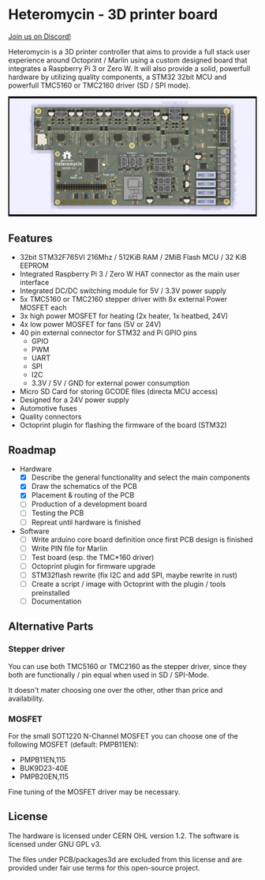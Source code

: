 # Heteromycin - 3D printer board

[Join us on Discord!](https://discord.gg/f4dmGsn)

Heteromycin is a 3D printer controller that aims to provide a full stack user
experience around Octoprint / Marlin using a custom designed board that
integrates a Raspberry Pi 3 or Zero W. It will also provide a solid, powerfull
hardware by utilizing quality components, a STM32 32bit MCU and powerfull
TMC5160 or TMC2160 driver (SD / SPI mode).

![heteromycin version 1.0](images/front.png)

## Features

* 32bit STM32F765VI 216Mhz / 512KiB RAM / 2MiB Flash MCU / 32 KiB EEPROM
* Integrated Raspberry Pi 3 / Zero W HAT connector as the main user interface
* Integrated DC/DC switching module for 5V / 3.3V power supply
* 5x TMC5160 or TMC2160 stepper driver with 8x external Power MOSFET each
* 3x high power MOSFET for heating (2x heater, 1x heatbed, 24V)
* 4x low power MOSFET for fans (5V or 24V)
* 40 pin external connector for STM32 and Pi GPIO pins
  * GPIO
  * PWM
  * UART
  * SPI
  * I2C
  * 3.3V / 5V / GND for external power consumption
* Micro SD Card for storing GCODE files (directa MCU access)
* Designed for a 24V power supply
* Automotive fuses
* Quality connectors
* Octoprint plugin for flashing the firmware of the board (STM32)

## Roadmap

* Hardware
  * [x] Describe the general functionality and select the main components
  * [x] Draw the schematics of the PCB
  * [x] Placement & routing of the PCB
  * [ ] Production of a development board
  * [ ] Testing the PCB
  * [ ] Repreat until hardware is finished
* Software
  * [ ] Write arduino core board definition once first PCB design is finished
  * [ ] Write PIN file for Marlin
  * [ ] Test board (esp. the TMC*160 driver)
  * [ ] Octoprint plugin for firmware upgrade
  * [ ] STM32flash rewrite (fix I2C and add SPI, maybe rewrite in rust)
  * [ ] Create a script / image with Octoprint with the plugin / tools
  preinstalled
  * [ ] Documentation

## Alternative Parts

### Stepper driver

You can use both TMC5160 or TMC2160 as the stepper driver, since they both are
functionally / pin equal when used in SD / SPI-Mode.

It doesn't mater choosing one over the other, other than price and availability.

### MOSFET

For the small SOT1220 N-Channel MOSFET you can choose one of the
following MOSFET (default: PMPB11EN):

* PMPB11EN,115
* BUK9D23-40E
* PMPB20EN,115

Fine tuning of the MOSFET driver may be necessary.

## License

The hardware is licensed under CERN OHL version 1.2.
The software is licensed under GNU GPL v3.

The files under PCB/packages3d are excluded from this license and are provided
under fair use terms for this open-source project.
